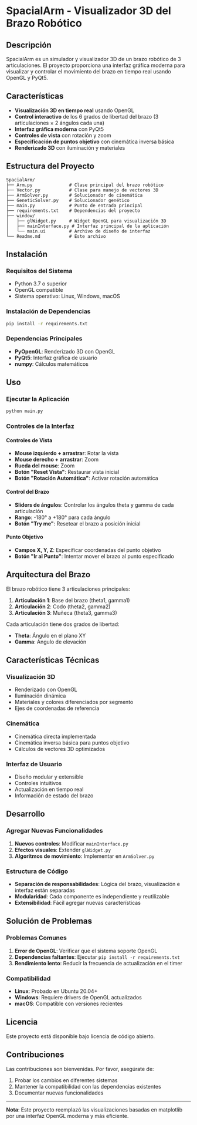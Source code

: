# SpacialArm - Visualizador 3D del Brazo Robótico

## Descripción

SpacialArm es un simulador y visualizador 3D de un brazo robótico de 3 articulaciones. El proyecto proporciona una interfaz gráfica moderna para visualizar y controlar el movimiento del brazo en tiempo real usando OpenGL y PyQt5.

## Características

- **Visualización 3D en tiempo real** usando OpenGL
- **Control interactivo** de los 6 grados de libertad del brazo (3 articulaciones × 2 ángulos cada una)
- **Interfaz gráfica moderna** con PyQt5
- **Controles de vista** con rotación y zoom
- **Especificación de puntos objetivo** con cinemática inversa básica
- **Renderizado 3D** con iluminación y materiales

## Estructura del Proyecto

```
SpacialArm/
├── Arm.py              # Clase principal del brazo robótico
├── Vector.py           # Clase para manejo de vectores 3D
├── ArmSolver.py        # Solucionador de cinemática
├── GeneticSolver.py    # Solucionador genético
├── main.py             # Punto de entrada principal
├── requirements.txt    # Dependencias del proyecto
├── window/
│   ├── glWidget.py     # Widget OpenGL para visualización 3D
│   ├── mainInterface.py # Interfaz principal de la aplicación
│   └── main.ui         # Archivo de diseño de interfaz
└── Readme.md           # Este archivo
```

## Instalación

### Requisitos del Sistema

- Python 3.7 o superior
- OpenGL compatible
- Sistema operativo: Linux, Windows, macOS

### Instalación de Dependencias

```bash
pip install -r requirements.txt
```

### Dependencias Principales

- **PyOpenGL**: Renderizado 3D con OpenGL
- **PyQt5**: Interfaz gráfica de usuario
- **numpy**: Cálculos matemáticos

## Uso

### Ejecutar la Aplicación

```bash
python main.py
```

### Controles de la Interfaz

#### Controles de Vista
- **Mouse izquierdo + arrastrar**: Rotar la vista
- **Mouse derecho + arrastrar**: Zoom
- **Rueda del mouse**: Zoom
- **Botón "Reset Vista"**: Restaurar vista inicial
- **Botón "Rotación Automática"**: Activar rotación automática

#### Control del Brazo
- **Sliders de ángulos**: Controlar los ángulos theta y gamma de cada articulación
- **Rango**: -180° a +180° para cada ángulo
- **Botón "Try me"**: Resetear el brazo a posición inicial

#### Punto Objetivo
- **Campos X, Y, Z**: Especificar coordenadas del punto objetivo
- **Botón "Ir al Punto"**: Intentar mover el brazo al punto especificado

## Arquitectura del Brazo

El brazo robótico tiene 3 articulaciones principales:

1. **Articulación 1**: Base del brazo (theta1, gamma1)
2. **Articulación 2**: Codo (theta2, gamma2)  
3. **Articulación 3**: Muñeca (theta3, gamma3)

Cada articulación tiene dos grados de libertad:
- **Theta**: Ángulo en el plano XY
- **Gamma**: Ángulo de elevación

## Características Técnicas

### Visualización 3D
- Renderizado con OpenGL
- Iluminación dinámica
- Materiales y colores diferenciados por segmento
- Ejes de coordenadas de referencia

### Cinemática
- Cinemática directa implementada
- Cinemática inversa básica para puntos objetivo
- Cálculos de vectores 3D optimizados

### Interfaz de Usuario
- Diseño modular y extensible
- Controles intuitivos
- Actualización en tiempo real
- Información de estado del brazo

## Desarrollo

### Agregar Nuevas Funcionalidades

1. **Nuevos controles**: Modificar `mainInterface.py`
2. **Efectos visuales**: Extender `glWidget.py`
3. **Algoritmos de movimiento**: Implementar en `ArmSolver.py`

### Estructura de Código

- **Separación de responsabilidades**: Lógica del brazo, visualización e interfaz están separadas
- **Modularidad**: Cada componente es independiente y reutilizable
- **Extensibilidad**: Fácil agregar nuevas características

## Solución de Problemas

### Problemas Comunes

1. **Error de OpenGL**: Verificar que el sistema soporte OpenGL
2. **Dependencias faltantes**: Ejecutar `pip install -r requirements.txt`
3. **Rendimiento lento**: Reducir la frecuencia de actualización en el timer

### Compatibilidad

- **Linux**: Probado en Ubuntu 20.04+
- **Windows**: Requiere drivers de OpenGL actualizados
- **macOS**: Compatible con versiones recientes

## Licencia

Este proyecto está disponible bajo licencia de código abierto.

## Contribuciones

Las contribuciones son bienvenidas. Por favor, asegúrate de:
1. Probar los cambios en diferentes sistemas
2. Mantener la compatibilidad con las dependencias existentes
3. Documentar nuevas funcionalidades

---

**Nota**: Este proyecto reemplazó las visualizaciones basadas en matplotlib por una interfaz OpenGL moderna y más eficiente.
